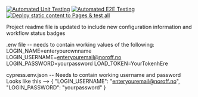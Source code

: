 [![Automated Unit Testing](https://github.com/griphaugland/ca_workflow/actions/workflows/unit-test.yml/badge.svg)](https://github.com/griphaugland/ca_workflow/actions/workflows/unit-test.yml)
[![Automated E2E Testing](https://github.com/griphaugland/ca_workflow/actions/workflows/e2e-test.yml/badge.svg)](https://github.com/griphaugland/ca_workflow/actions/workflows/e2e-test.yml)
[![Deploy static content to Pages & test all](https://github.com/griphaugland/ca_workflow/actions/workflows/pages.yml/badge.svg)](https://github.com/griphaugland/ca_workflow/actions/workflows/pages.yml)

Project readme file is updated to include new configuration information and workflow status badges

.env file -- needs to contain working values of the following:
LOGIN_NAME=enteryourownname
LOGIN_USERNAME=enteryouremail@noroff.no
LOGIN_PASSWORD=yourpassword
LOAD_TOKEN=YourTokenhEre

cypress.env.json -- Needs to contain working username and password
Looks like this -->
{
"LOGIN_USERNAME": "enteryouremail@noroff.no",
"LOGIN_PASSWORD": "yourpassword"
}
